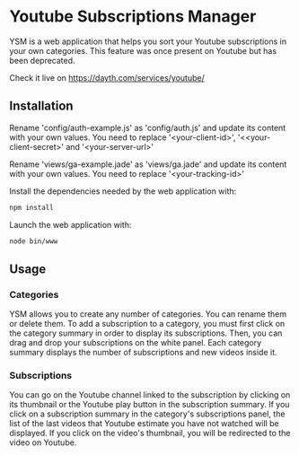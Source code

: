 # Youtube Subscriptions Manager

YSM is a web application that helps you sort your Youtube subscriptions in your
own categories. This feature was once present on Youtube but has been deprecated.

Check it live on https://dayth.com/services/youtube/

## Installation

Rename 'config/auth-example.js' as 'config/auth.js' and update its content with
your own values. You need to replace '&lt;your-client-id&gt;', '&lt;<your-client-secret&gt;'
and '&lt;your-server-url&gt;'

Rename 'views/ga-example.jade' as 'views/ga.jade' and update its content with
your own values. You need to replace '&lt;your-tracking-id&gt;'

Install the dependencies needed by the web application with:

```bash
npm install
```

Launch the web application with:
```bash
node bin/www
```

## Usage

### Categories

YSM allows you to create any number of categories. You can rename them or delete
them. To add a subscription to a category, you must first click on the category
summary in order to display its subscriptions. Then, you can drag and drop your
subscriptions on the white panel. Each category summary displays the number of
subscriptions and new videos inside it.

### Subscriptions

You can go on the Youtube channel linked to the subscription by clicking on its
thumbnail or the Youtube play button in the subscription summary. If you click
on a subscription summary in the category's subscriptions panel, the list of the
last videos that Youtube estimate you have not watched will be displayed. If you
click on the video's thumbnail, you will be redirected to the video on Youtube.

